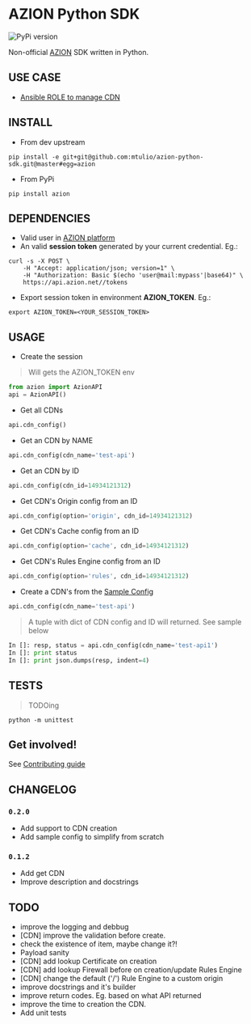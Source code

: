 # AZION Python SDK

![PyPi version](https://img.shields.io/pypi/v/glpi.svg)

Non-official [AZION](https://www.azion.com.br/) SDK written in Python.

## USE CASE

* [Ansible ROLE to manage CDN](https://github.com/mtulio/ansible-role-cloud-cdn)

## INSTALL

* From dev upstream

`pip install -e git+git@github.com:mtulio/azion-python-sdk.git@master#egg=azion`

* From PyPi

`pip install azion`

## DEPENDENCIES

* Valid user in [AZION platform]()
* An valid **session token** generated by your current credential. Eg.:
```shell
curl -s -X POST \
    -H "Accept: application/json; version=1" \
    -H "Authorization: Basic $(echo 'user@mail:mypass'|base64)" \
    https://api.azion.net//tokens
```
* Export session token in environment **AZION_TOKEN**. Eg.:
```shell
export AZION_TOKEN=<YOUR_SESSION_TOKEN>
```

## USAGE

* Create the session

> Will gets the AZION_TOKEN env

```python
from azion import AzionAPI
api = AzionAPI()
```

* Get all CDNs

```python
api.cdn_config()
```

* Get an CDN by NAME

```python
api.cdn_config(cdn_name='test-api')
```

* Get an CDN by ID

```python
api.cdn_config(cdn_id=14934121312)
```

* Get CDN's Origin config from an ID

```python
api.cdn_config(option='origin', cdn_id=14934121312)
```

* Get CDN's Cache config from an ID

```python
api.cdn_config(option='cache', cdn_id=14934121312)
```

* Get CDN's Rules Engine config from an ID

```python
api.cdn_config(option='rules', cdn_id=14934121312)
```

* Create a CDN's from the [Sample Config](./azion/sample.py)

```python
api.cdn_config(cdn_name='test-api')
```

> A tuple with dict of CDN config and ID will returned. See sample below

```python
In []: resp, status = api.cdn_config(cdn_name='test-api1')
In []: print status
In []: print json.dumps(resp, indent=4)
```


## TESTS

> TODOing

`python -m unittest`

## Get involved!

See [Contributing guide](CONTRIBUTING.md)

## CHANGELOG

### `0.2.0`

* Add support to CDN creation
* Add sample config to simplify from scratch

### `0.1.2`

* Add get CDN
* Improve description and docstrings

## TODO

* improve the logging and debbug
* [CDN] improve the validation before create.
 * check the existence of item, maybe change it?!
 * Payload sanity
* [CDN] add lookup Certificate on creation
* [CDN] add lookup Firewall before on creation/update Rules Engine
* [CDN] change the default ('/') Rule Engine to a custom origin
* improve docstrings and it's builder
* improve return codes. Eg. based on what API returned
* improve the time to creation the CDN.
* Add unit tests
